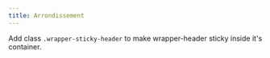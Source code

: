 ```yaml
---
title: Arrondissement
---
```


Add class <code>.wrapper-sticky-header</code> to make wrapper-header sticky inside it's container.